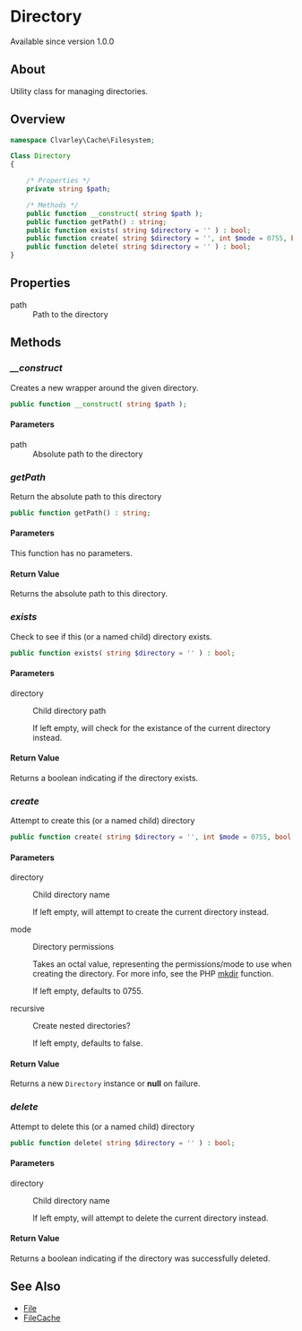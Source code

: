 # Directory

Available since version 1.0.0

## About

Utility class for managing directories.

## Overview

```php
namespace Clvarley\Cache\Filesystem;

Class Directory
{

    /* Properties */
    private string $path;

    /* Methods */
    public function __construct( string $path );
    public function getPath() : string;
    public function exists( string $directory = '' ) : bool;
    public function create( string $directory = '', int $mode = 0755, bool $recursive = false ) : ?Directory;
    public function delete( string $directory = '' ) : bool;
}
```

## Properties

<dl>
  <dt>path</dt>
  <dd>Path to the directory</dd>
</dl>

## Methods
### *__construct*

Creates a new wrapper around the given directory.

```php
public function __construct( string $path );
```

#### Parameters

<dl>
  <dt>path</dt>
  <dd>Absolute path to the directory</dd>
</dl>

### *getPath*

Return the absolute path to this directory

```php
public function getPath() : string;
```

#### Parameters

This function has no parameters.

#### Return Value

Returns the absolute path to this directory.

### *exists*

Check to see if this (or a named child) directory exists.

```php
public function exists( string $directory = '' ) : bool;
```

#### Parameters

<dl>
  <dt>directory</dt>
  <dd>
    <p>Child directory path</p>
    <p>If left empty, will check for the existance of the current directory instead.</p>
  </dd>
</dl>

#### Return Value

Returns a boolean indicating if the directory exists.

### *create*

Attempt to create this (or a named child) directory

```php
public function create( string $directory = '', int $mode = 0755, bool $recursive = false ) : ?Directory;
```

#### Parameters

<dl>
  <dt>directory</dt>
  <dd>
    <p>Child directory name</p>
    <p>If left empty, will attempt to create the current directory instead.</p>
  </dd>
  <dt>mode</dt>
  <dd>
    <p>Directory permissions</p>
    <p>Takes an octal value, representing the permissions/mode to use when
    creating the directory. For more info, see the PHP <a href="https://www.php.net/manual/en/function.mkdir.php">mkdir<a/> function.</p>
    <p>If left empty, defaults to 0755.</p>
  </dd>
  <dt>recursive</dt>
  <dd>
    <p>Create nested directories?</p>
    <p>If left empty, defaults to false.</p>
  </dd>
</dl>

#### Return Value

Returns a new `Directory` instance or **null** on failure.

### *delete*

Attempt to delete this (or a named child) directory

```php
public function delete( string $directory = '' ) : bool;
```

#### Parameters

<dl>
  <dt>directory</dt>
  <dd>
    <p>Child directory name</p>
    <p>If left empty, will attempt to delete the current directory instead.</p>
  </dd>
</dl>

#### Return Value

Returns a boolean indicating if the directory was successfully deleted.

## See Also

* [File](File.md)
* [FileCache](../FileCache.md)
